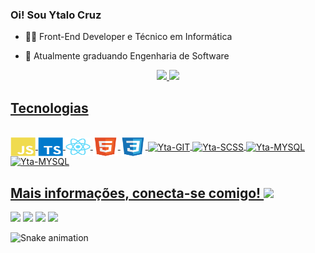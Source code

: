 ### Oi! Sou Ytalo Cruz<img> 

- 👨‍🎓 Front-End Developer e Técnico em Informática

- 📖 Atualmente graduando Engenharia de Software

<div align="center">
  <a href="https://github.com/ytalocruuz">
  <img height="160em" src="https://github-readme-stats.vercel.app/api?username=ytalocruuz&show_icons=true&theme=dracula&include_all_commits=true&count_private=true"/>
  <img height="160em" src="https://github-readme-stats.vercel.app/api/top-langs/?username=ytalocruuz&layout=compact&langs_count=7&theme=dracula"/>
</div>
  
  ## Tecnologias
  <div style="display: inline_block"><br>
  <img align="center" alt="Yta-Js" height="30" width="40" src="https://raw.githubusercontent.com/devicons/devicon/master/icons/javascript/javascript-plain.svg">
  <img align="center" alt="Yta-Ts" height="30" width="40" src="https://raw.githubusercontent.com/devicons/devicon/master/icons/typescript/typescript-plain.svg">
  <img align="center" alt="Yta-React" height="30" width="40" src="https://raw.githubusercontent.com/devicons/devicon/master/icons/react/react-original.svg">
  <img align="center" alt="Yta-HTML" height="30" width="40" src="https://raw.githubusercontent.com/devicons/devicon/master/icons/html5/html5-original.svg">
  <img align="center" alt="Yta-CSS" height="30" width="40" src="https://raw.githubusercontent.com/devicons/devicon/master/icons/css3/css3-original.svg">
  <img align="center" alt="Yta-GIT" height="30" width="40" src="https://cdn.jsdelivr.net/gh/devicons/devicon/icons/git/git-original.svg">
  <img align="center" alt="Yta-SCSS" height="30" width="40" src="https://user-images.githubusercontent.com/72119120/143659610-0f19c4b6-51ec-49b2-a033-9f420db16b1a.png">
  <img align="center" alt="Yta-MYSQL" height="30" width="40" src="https://cdn.jsdelivr.net/gh/devicons/devicon/icons/mysql/mysql-original.svg">
  <img lign="center" alt="Yta-MYSQL" height="30" width="40" src="https://cdn.jsdelivr.net/gh/devicons/devicon/icons/c/c-original.svg" />
</div>
 
  ## Mais informações, conecta-se comigo! <img src="https://github.com/TheDudeThatCode/TheDudeThatCode/blob/master/Assets/Handshake.gif" height="32px">
  
  <div> 
  <a href="https://celadon-flan-493731.netlify.app" target="_blank" ><img src="https://img.shields.io/badge/Portfolio-FFA500?style=for-the-badge&logo=rss&logoColor=white" target="_blank" ></a> 
 	<a href="https://api.whatsapp.com/send?1=pt_BR&phone=5592984745944" target="_blank" ><img src="https://img.shields.io/badge/WhatsApp-25D366?style=for-the-badge&logo=whatsapp&logoColor=white" target="_blank" ></a>
  <a href = "ytalocrz@gmail.com"><img src="https://img.shields.io/badge/Gmail-D14836?style=for-the-badge&logo=gmail&logoColor=white" target="_blank" ></a>
  <a href="https://www.linkedin.com/in/ytalo-cruz/" target="_blank" ><img src="https://img.shields.io/badge/-LinkedIn-%230077B5?style=for-the-badge&logo=linkedin&logoColor=white" target="_blank" ></a> 
 
</div>
  
  
  ![Snake animation](https://github.com/ytalocruuz/ytalocruuz/blob/output/github-contribution-grid-snake.svg)
  

